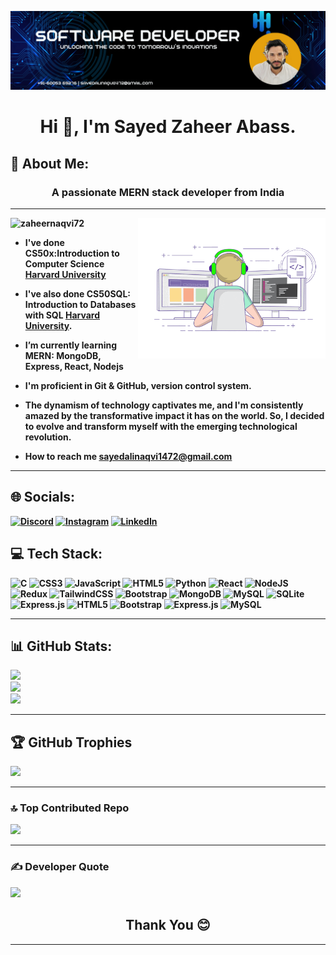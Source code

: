 ![logo](https://github.com/zaheernaqvi72/Sayed-Zaheer-Abass/blob/main/logo.png)

<h1 align="center">Hi 👋, I'm Sayed Zaheer Abass.</h1>

## 💫 About Me: 

<h3 align="center"><b>A passionate MERN stack developer from India<b/></h3>

<hr>

<img align="right" alt="Conding" margin-top="5" width="300" src="https://github.com/zaheernaqvi72/Sayed-Zaheer-Abass/blob/main/Coding.gif">
<p align="left"> <img src="https://komarev.com/ghpvc/?username=zaheernaqvi72&label=Profile%20views&color=ff00e7&style=flat" alt="zaheernaqvi72" /> </p>


- I've done CS50x:Introduction to Computer Science [Harvard University](https://cs50.harvard.edu/certificates/d4f29502-f9b6-4354-9255-686ee75d252a)

- I've also done CS50SQL: Introduction to Databases with SQL [Harvard University](https://cs50.harvard.edu/certificates/e4b06cec-c697-456a-97a0-1139d180bc5a).
- I’m currently learning **MERN: MongoDB, Express, React, Nodejs**
- I'm proficient in Git & GitHub, version control system.
- The dynamism of technology captivates me, and I'm consistently amazed by the transformative impact it has on the world. So, I decided to evolve and transform myself with the emerging technological revolution.
- How to reach me **sayedalinaqvi1472@gmail.com**

<hr>

## 🌐 Socials:

[![Discord](https://img.shields.io/badge/Discord-%237289DA.svg?logo=discord&logoColor=white)](https://discord.gg/TqYBAQuV) [![Instagram](https://img.shields.io/badge/Instagram-%23E4405F.svg?logo=Instagram&logoColor=white)](https://instagram.com/naqvi_zaheer_72) [![LinkedIn](https://img.shields.io/badge/LinkedIn-%230077B5.svg?logo=linkedin&logoColor=white)](https://linkedin.com/in/sayed-zaheer-abass) 


## 💻 Tech Stack:
![C](https://img.shields.io/badge/c-%2300599C.svg?style=for-the-badge&logo=c&logoColor=white) ![CSS3](https://img.shields.io/badge/css3-%231572B6.svg?style=for-the-badge&logo=css3&logoColor=white) ![JavaScript](https://img.shields.io/badge/javascript-%23323330.svg?style=for-the-badge&logo=javascript&logoColor=%23F7DF1E) ![HTML5](https://img.shields.io/badge/html5-%23E34F26.svg?style=for-the-badge&logo=html5&logoColor=white) ![Python](https://img.shields.io/badge/python-3670A0?style=for-the-badge&logo=python&logoColor=ffdd54) ![React](https://img.shields.io/badge/react-%2320232a.svg?style=for-the-badge&logo=react&logoColor=%2361DAFB) ![NodeJS](https://img.shields.io/badge/node.js-6DA55F?style=for-the-badge&logo=node.js&logoColor=white) ![Redux](https://img.shields.io/badge/redux-%23593d88.svg?style=for-the-badge&logo=redux&logoColor=white) ![TailwindCSS](https://img.shields.io/badge/tailwindcss-%2338B2AC.svg?style=for-the-badge&logo=tailwind-css&logoColor=white) ![Bootstrap](https://img.shields.io/badge/bootstrap-%238511FA.svg?style=for-the-badge&logo=bootstrap&logoColor=white) ![MongoDB](https://img.shields.io/badge/MongoDB-%234ea94b.svg?style=for-the-badge&logo=mongodb&logoColor=white) ![MySQL](https://img.shields.io/badge/mysql-%2300000f.svg?style=for-the-badge&logo=mysql&logoColor=white) ![SQLite](https://img.shields.io/badge/sqlite-%2307405e.svg?style=for-the-badge&logo=sqlite&logoColor=white) ![Express.js](https://img.shields.io/badge/express.js-%23404d59.svg?style=for-the-badge&logo=express&logoColor=%2361DAFB) ![HTML5](https://img.shields.io/badge/html5-%23E34F26.svg?style=for-the-badge&logo=html5&logoColor=white) ![Bootstrap](https://img.shields.io/badge/bootstrap-%238511FA.svg?style=for-the-badge&logo=bootstrap&logoColor=white) ![Express.js](https://img.shields.io/badge/express.js-%23404d59.svg?style=for-the-badge&logo=express&logoColor=%2361DAFB) ![MySQL](https://img.shields.io/badge/mysql-%2300000f.svg?style=for-the-badge&logo=mysql&logoColor=white)

<hr>

## 📊 GitHub Stats:
![](https://github-readme-streak-stats.herokuapp.com/?user=zaheernaqvi72&theme=radical&hide_border=false)<br/>
![](https://github-readme-stats.vercel.app/api?username=zaheernaqvi72&theme=radical&hide_border=false&include_all_commits=false&count_private=false)<br/>
![](https://github-readme-stats.vercel.app/api/top-langs/?username=zaheernaqvi72&theme=radical&hide_border=false&include_all_commits=false&count_private=false&layout=compact)

<hr>

## 🏆 GitHub Trophies
![](https://github-profile-trophy.vercel.app/?username=zaheernaqvi72&theme=radical&no-frame=false&no-bg=false&margin-w=4)

<hr>

### 🔝 Top Contributed Repo
![](https://github-contributor-stats.vercel.app/api?username=zaheernaqvi72&limit=5&theme=radical&combine_all_yearly_contributions=true)

<hr>

### ✍️ Developer Quote
![](https://quotes-github-readme.vercel.app/api?type=horizontal&theme=light)

<h2 align="center">Thank You 😊</h2>
<hr>

